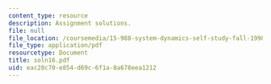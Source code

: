 ```yaml
---
content_type: resource
description: Assignment solutions.
file: null
file_location: /coursemedia/15-988-system-dynamics-self-study-fall-1998-spring-1999/eac28c70e854d69c6f1a8a678eea1212_soln16.pdf
file_type: application/pdf
resourcetype: Document
title: soln16.pdf
uid: eac28c70-e854-d69c-6f1a-8a678eea1212
---
```

